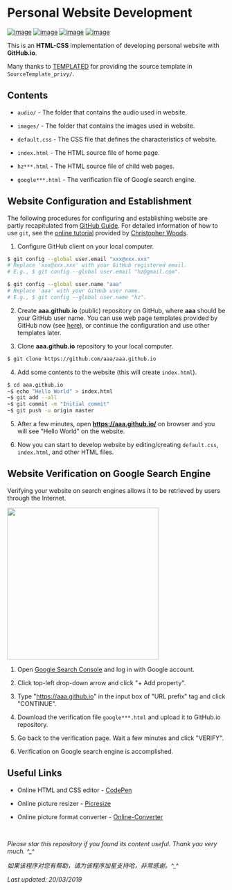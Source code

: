 # Personal Website Development

[![image](https://img.shields.io/badge/license-MIT-lightgrey.svg)]()
[![image](https://img.shields.io/badge/lagrange-html%20%7C%20css-blue.svg)]()
[![image](https://img.shields.io/badge/status-stable-brightgreen.svg)]()
[![image](https://img.shields.io/badge/build-passing-brightgreen.svg)]()

This is an **HTML-CSS** implementation of developing personal website with **GitHub.io**.

Many thanks to [TEMPLATED](http://templated.co) for providing the source template in `SourceTemplate_privy/`.

## Contents

- `audio/` - The folder that contains the audio used in website.

- `images/` - The folder that contains the images used in website.

- `default.css` - The CSS file that defines the characteristics of website.

- `index.html` - The HTML source file of home page.

- `hz***.html` - The HTML source file of child web pages.

- `google***.html` - The verification file of Google search engine.

<!--- `baidu***.html` - The verification file of Baidu search engine.-->

## Website Configuration and Establishment

The following procedures for configuring and establishing website are partly recapitulated from [GitHub Guide](https://pages.github.com/). For detailed information of how to use `git`, see the [online tutorial](https://chryswoods.com/beginning_git/) provided by [Christopher Woods](https://github.com/chryswoods).

1. Configure GitHub client on your local computer.
```bash
$ git config --global user.email "xxx@xxx.xxx"
# Replace 'xxx@xxx.xxx' with your GitHub registered email.
# E.g., $ git config --global user.email "hz@gmail.com".

$ git config --global user.name "aaa"
# Replace 'aaa' with your GitHub user name.
# E.g., $ git config --global user.name "hz".
```

2. Create __aaa.github.io__ (public) repository on GitHub, where __aaa__ should be your GitHub user name. You can use web page templates provided by GitHub now (see [here](https://blog.csdn.net/renfufei/article/details/37725057)), or continue the configuration and use other templates later.

3. Clone __aaa.github.io__ repository to your local computer.
```bash
$ git clone https://github.com/aaa/aaa.github.io
```

4. Add some contents to the website (this will create `index.html`).
```bash
$ cd aaa.github.io
~$ echo "Hello World" > index.html
~$ git add --all
~$ git commit -m "Initial commit"
~$ git push -u origin master
```

5. After a few minutes, open __https://aaa.github.io/__ on browser and you will see "Hello World" on the website.

6. Now you can start to develop website by editing/creating `default.css`, `index.html`, and other HTML files.

## Website Verification on Google Search Engine

Verifying your website on search engines allows it to be retrieved by users through the Internet.

<img src="https://github.com/HeZhang1994/HeZhang1994.github.io/blob/master/images/Website_GoogleVerification.gif" height="350">

1. Open [Google Search Console](https://search.google.com/search-console/about) and log in with Google account.

2. Click top-left drop-down arrow and click "+ Add property".

3. Type "https://aaa.github.io" in the input box of "URL prefix" tag and click "CONTINUE".

4. Download the verification file `google***.html` and upload it to GitHub.io repository.

5. Go back to the verification page. Wait a few minutes and click "VERIFY".

6. Verification on Google search engine is accomplished.

<!--
### Baidu Search Engine
1. Open [Baidu Resource Platform](https://ziyuan.baidu.com/) and log in with Baidu account.
2. Click "Add Website" and complete user information (if required).
3. Type __https://aaa.github.io__ in the input box and click "NEXT".
4. Select website attribute (e.g., Information Technology).
5. Select verification method - document verification.
6. Download the verification file `baidu_verify***.html` and upload it to your GitHub.io repository.
7. Go back to the verification page. Wait a few minutes and click "COMPLETE VERIFICATION".
8. Complete verification on Baidu search engine!
-->

## Useful Links

* Online HTML and CSS editor - [CodePen](https://codepen.io/)

* Online picture resizer - [Picresize](http://www.picresize.com/)

* Online picture format converter - [Online-Converter](https://www.online-convert.com/)

<br>

<i>Please star this repository if you found its content useful. Thank you very much. ^_^</i>

<i>如果该程序对您有帮助，请为该程序加星支持哈，非常感谢。^_^</i>

<i>Last updated: 20/03/2019</i>
